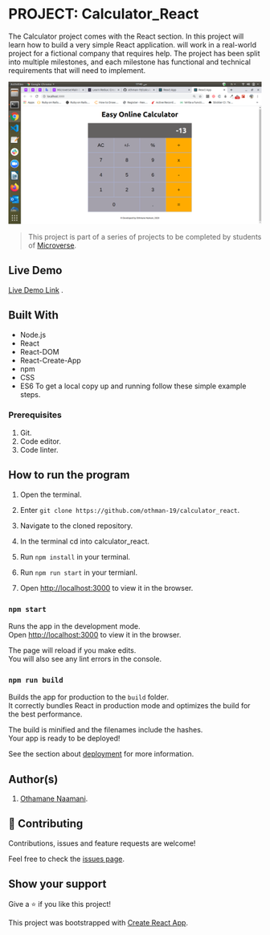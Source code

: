 # PROJECT: Calculator_React
The Calculator project comes with the React section. In this project will learn how to build a very simple React application. will work in a real-world project for a fictional company that requires help. The project has been split into multiple milestones, and each milestone has functional and technical requirements that will need to implement.

![screenshot](./Screenshot.png)

> This project is part of a series of projects to be completed by students of [Microverse](https://www.microverse.org/ 'The Global School for Remote Software Developers!').

## Live Demo

[Live Demo Link](https://calculator-react-othman.herokuapp.com/) .

## Built With

- Node.js
- React
- React-DOM
- React-Create-App
- npm
- CSS
- ES6
To get a local copy up and running follow these simple example steps.

### Prerequisites

1. Git.
2. Code editor.
3. Code linter.

## How to run the program

1. Open the terminal.

2. Enter `git clone https://github.com/othman-19/calculator_react`.

3. Navigate to the cloned repository.

4. In the terminal cd into calculator_react.

5. Run `npm install` in your terminal.

6. Run `npm run start` in your termianl.

7. Open [http://localhost:3000](http://localhost:3000) to view it in the browser.

### `npm start`

Runs the app in the development mode.<br />
Open [http://localhost:3000](http://localhost:3000) to view it in the browser.

The page will reload if you make edits.<br />
You will also see any lint errors in the console.

### `npm run build`

Builds the app for production to the `build` folder.<br />
It correctly bundles React in production mode and optimizes the build for the best performance.

The build is minified and the filenames include the hashes.<br />
Your app is ready to be deployed!

See the section about [deployment](https://facebook.github.io/create-react-app/docs/deployment) for more information.

## Author(s)

1. [Othamane Naamani](https://github.com/othman-19/).

## 🤝 Contributing

Contributions, issues and feature requests are welcome!

Feel free to check the [issues page](issues/).

## Show your support

Give a ⭐️ if you like this project!

This project was bootstrapped with [Create React App](https://github.com/facebook/create-react-app).
